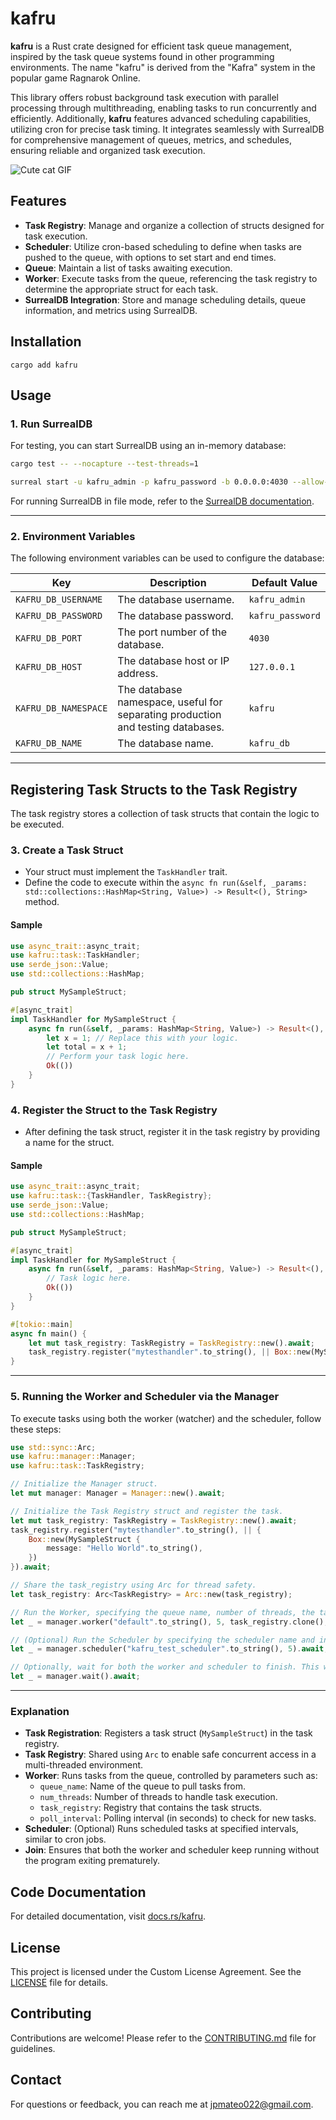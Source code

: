 # kafru

**kafru** is a Rust crate designed for efficient task queue management, inspired by the task queue systems found in other programming environments. The name "kafru" is derived from the "Kafra" system in the popular game Ragnarok Online. 

This library offers robust background task execution with parallel processing through multithreading, enabling tasks to run concurrently and efficiently. Additionally, **kafru** features advanced scheduling capabilities, utilizing cron for precise task timing. It integrates seamlessly with SurrealDB for comprehensive management of queues, metrics, and schedules, ensuring reliable and organized task execution.

![Cute cat GIF](kafru-overview.gif)

## Features

- **Task Registry**: Manage and organize a collection of structs designed for task execution.
- **Scheduler**: Utilize cron-based scheduling to define when tasks are pushed to the queue, with options to set start and end times.
- **Queue**: Maintain a list of tasks awaiting execution.
- **Worker**: Execute tasks from the queue, referencing the task registry to determine the appropriate struct for each task.
- **SurrealDB Integration**: Store and manage scheduling details, queue information, and metrics using SurrealDB.

## Installation

```
cargo add kafru
```

## Usage

### 1. Run SurrealDB

For testing, you can start SurrealDB using an in-memory database:

```bash
cargo test -- --nocapture --test-threads=1
```

```bash
surreal start -u kafru_admin -p kafru_password -b 0.0.0.0:4030 --allow-all memory
```

For running SurrealDB in file mode, refer to the [SurrealDB documentation](https://surrealdb.com/docs/surrealdb/introduction/start).

---

### 2. Environment Variables

The following environment variables can be used to configure the database:

| Key                  | Description                                                   | Default Value      |
|----------------------|---------------------------------------------------------------|--------------------|
| `KAFRU_DB_USERNAME`  | The database username.                                         | `kafru_admin`      |
| `KAFRU_DB_PASSWORD`  | The database password.                                         | `kafru_password`   |
| `KAFRU_DB_PORT`      | The port number of the database.                               | `4030`             |
| `KAFRU_DB_HOST`      | The database host or IP address.                               | `127.0.0.1`        |
| `KAFRU_DB_NAMESPACE` | The database namespace, useful for separating production and testing databases. | `kafru`            |
| `KAFRU_DB_NAME`      | The database name.                                             | `kafru_db`         |

---

## Registering Task Structs to the Task Registry

The task registry stores a collection of task structs that contain the logic to be executed.

### 3. Create a Task Struct

- Your struct must implement the `TaskHandler` trait.
- Define the code to execute within the `async fn run(&self, _params: std::collections::HashMap<String, Value>) -> Result<(), String>` method.

#### Sample

```rust
use async_trait::async_trait;
use kafru::task::TaskHandler;
use serde_json::Value;
use std::collections::HashMap;

pub struct MySampleStruct;

#[async_trait]
impl TaskHandler for MySampleStruct {
    async fn run(&self, _params: HashMap<String, Value>) -> Result<(), String> {
        let x = 1; // Replace this with your logic.
        let total = x + 1;
        // Perform your task logic here.
        Ok(())
    }
}
```

### 4. Register the Struct to the Task Registry

- After defining the task struct, register it in the task registry by providing a name for the struct.

#### Sample

```rust
use async_trait::async_trait;
use kafru::task::{TaskHandler, TaskRegistry};
use serde_json::Value;
use std::collections::HashMap;

pub struct MySampleStruct;

#[async_trait]
impl TaskHandler for MySampleStruct {
    async fn run(&self, _params: HashMap<String, Value>) -> Result<(), String> {
        // Task logic here.
        Ok(())
    }
}

#[tokio::main]
async fn main() {
    let mut task_registry: TaskRegistry = TaskRegistry::new().await;
    task_registry.register("mytesthandler".to_string(), || Box::new(MySampleStruct)).await;
}
```

---

### 5. Running the Worker and Scheduler via the Manager

To execute tasks using both the worker (watcher) and the scheduler, follow these steps:

```rust
use std::sync::Arc;
use kafru::manager::Manager;
use kafru::task::TaskRegistry;

// Initialize the Manager struct.
let mut manager: Manager = Manager::new().await;

// Initialize the Task Registry struct and register the task.
let mut task_registry: TaskRegistry = TaskRegistry::new().await;
task_registry.register("mytesthandler".to_string(), || {
    Box::new(MySampleStruct {
        message: "Hello World".to_string(),
    })
}).await;

// Share the task_registry using Arc for thread safety.
let task_registry: Arc<TaskRegistry> = Arc::new(task_registry);

// Run the Worker, specifying the queue name, number of threads, the task registry, and task poll interval (in seconds).
let _ = manager.worker("default".to_string(), 5, task_registry.clone(), 15).await;

// (Optional) Run the Scheduler by specifying the scheduler name and interval (in seconds).
let _ = manager.scheduler("kafru_test_scheduler".to_string(), 5).await;

// Optionally, wait for both the worker and scheduler to finish. This will prevent the function from exiting prematurely.
let _ = manager.wait().await;
```

---

### Explanation

- **Task Registration**: Registers a task struct (`MySampleStruct`) in the task registry.
- **Task Registry**: Shared using `Arc` to enable safe concurrent access in a multi-threaded environment.
- **Worker**: Runs tasks from the queue, controlled by parameters such as:
  - `queue_name`: Name of the queue to pull tasks from.
  - `num_threads`: Number of threads to handle task execution.
  - `task_registry`: Registry that contains the task structs.
  - `poll_interval`: Polling interval (in seconds) to check for new tasks.
- **Scheduler**: (Optional) Runs scheduled tasks at specified intervals, similar to cron jobs.
- **Join**: Ensures that both the worker and scheduler keep running without the program exiting prematurely.


## Code Documentation

For detailed documentation, visit [docs.rs/kafru](https://docs.rs/kafru).

## License

This project is licensed under the Custom License Agreement. See the [LICENSE](LICENSE) file for details.

## Contributing

Contributions are welcome! Please refer to the [CONTRIBUTING.md](CONTRIBUTING.md) file for guidelines.

## Contact

For questions or feedback, you can reach me at [jpmateo022@gmail.com](mailto:jpmateo022@gmail.com).